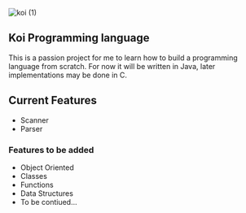 ![koi (1)](https://user-images.githubusercontent.com/70734883/160219571-4c4d1628-1d6d-4c8a-8d12-9be4676ced71.png)





## Koi Programming language

This is a passion project for me to learn how to build a programming language from scratch. For now it will be written in Java, later implementations may be done in C. 

## Current Features
+ Scanner
+ Parser

### Features to be added
+ Object Oriented
+ Classes
+ Functions
+ Data Structures
+ To be contiued...
